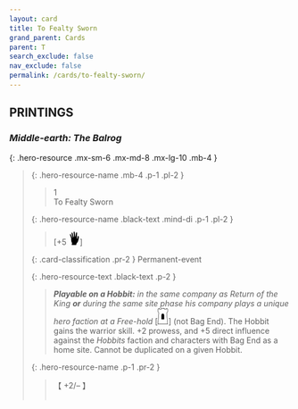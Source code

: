 ```yaml
---
layout: card
title: To Fealty Sworn
grand_parent: Cards
parent: T
search_exclude: false
nav_exclude: false
permalink: /cards/to-fealty-sworn/
---
```


## PRINTINGS


### _Middle-earth: The Balrog_

{: .hero-resource .mx-sm-6 .mx-md-8 .mx-lg-10 .mb-4 }
> {: .hero-resource-name .mb-4 .p-1 .pl-2 }
> > <div class="card-mp">1</div>
> > <div class="card-name">To Fealty Sworn</div>
>
> {: .hero-resource-name .black-text .mind-di .p-1 .pl-2 }
> > [+5 ![](/assets/images/di.svg)]
>
> {: .card-classification .pr-2 }
> Permanent-event
>
> {: .hero-resource-text .black-text .p-2 }
> > ***Playable on a Hobbit:*** _in the same company as Return of the King **or** during the same site phase his company plays a unique hero faction at a Free-hold_ <nobr>[<img src="/assets/images/free-hold.svg">]</nobr> (not Bag End). The Hobbit gains the warrior skill. +2 prowess, and +5 direct influence against the _Hobbits_ faction and characters with Bag End as a home site. Cannot be duplicated on a given Hobbit.  
> 
> {: .hero-resource-name .p-1 .pr-2 }
> > <div class="card-shield">【 +2/&ndash; 】</div>
> > <div class="card-corruption">&nbsp;</div>
